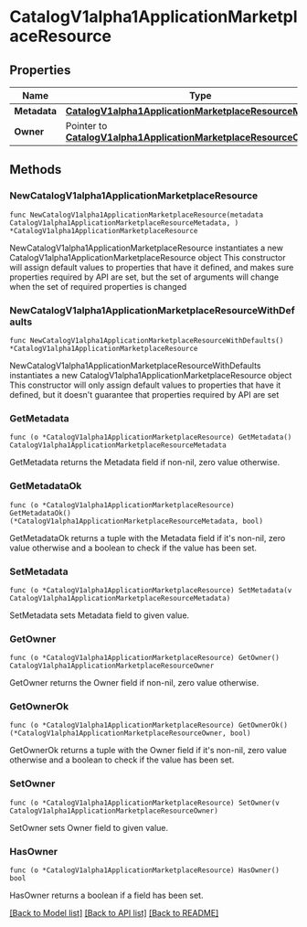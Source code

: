 # CatalogV1alpha1ApplicationMarketplaceResource

## Properties

Name | Type | Description | Notes
------------ | ------------- | ------------- | -------------
**Metadata** | [**CatalogV1alpha1ApplicationMarketplaceResourceMetadata**](CatalogV1alpha1ApplicationMarketplaceResourceMetadata.md) |  | 
**Owner** | Pointer to [**CatalogV1alpha1ApplicationMarketplaceResourceOwner**](CatalogV1alpha1ApplicationMarketplaceResourceOwner.md) |  | [optional] 

## Methods

### NewCatalogV1alpha1ApplicationMarketplaceResource

`func NewCatalogV1alpha1ApplicationMarketplaceResource(metadata CatalogV1alpha1ApplicationMarketplaceResourceMetadata, ) *CatalogV1alpha1ApplicationMarketplaceResource`

NewCatalogV1alpha1ApplicationMarketplaceResource instantiates a new CatalogV1alpha1ApplicationMarketplaceResource object
This constructor will assign default values to properties that have it defined,
and makes sure properties required by API are set, but the set of arguments
will change when the set of required properties is changed

### NewCatalogV1alpha1ApplicationMarketplaceResourceWithDefaults

`func NewCatalogV1alpha1ApplicationMarketplaceResourceWithDefaults() *CatalogV1alpha1ApplicationMarketplaceResource`

NewCatalogV1alpha1ApplicationMarketplaceResourceWithDefaults instantiates a new CatalogV1alpha1ApplicationMarketplaceResource object
This constructor will only assign default values to properties that have it defined,
but it doesn't guarantee that properties required by API are set

### GetMetadata

`func (o *CatalogV1alpha1ApplicationMarketplaceResource) GetMetadata() CatalogV1alpha1ApplicationMarketplaceResourceMetadata`

GetMetadata returns the Metadata field if non-nil, zero value otherwise.

### GetMetadataOk

`func (o *CatalogV1alpha1ApplicationMarketplaceResource) GetMetadataOk() (*CatalogV1alpha1ApplicationMarketplaceResourceMetadata, bool)`

GetMetadataOk returns a tuple with the Metadata field if it's non-nil, zero value otherwise
and a boolean to check if the value has been set.

### SetMetadata

`func (o *CatalogV1alpha1ApplicationMarketplaceResource) SetMetadata(v CatalogV1alpha1ApplicationMarketplaceResourceMetadata)`

SetMetadata sets Metadata field to given value.


### GetOwner

`func (o *CatalogV1alpha1ApplicationMarketplaceResource) GetOwner() CatalogV1alpha1ApplicationMarketplaceResourceOwner`

GetOwner returns the Owner field if non-nil, zero value otherwise.

### GetOwnerOk

`func (o *CatalogV1alpha1ApplicationMarketplaceResource) GetOwnerOk() (*CatalogV1alpha1ApplicationMarketplaceResourceOwner, bool)`

GetOwnerOk returns a tuple with the Owner field if it's non-nil, zero value otherwise
and a boolean to check if the value has been set.

### SetOwner

`func (o *CatalogV1alpha1ApplicationMarketplaceResource) SetOwner(v CatalogV1alpha1ApplicationMarketplaceResourceOwner)`

SetOwner sets Owner field to given value.

### HasOwner

`func (o *CatalogV1alpha1ApplicationMarketplaceResource) HasOwner() bool`

HasOwner returns a boolean if a field has been set.


[[Back to Model list]](../README.md#documentation-for-models) [[Back to API list]](../README.md#documentation-for-api-endpoints) [[Back to README]](../README.md)


